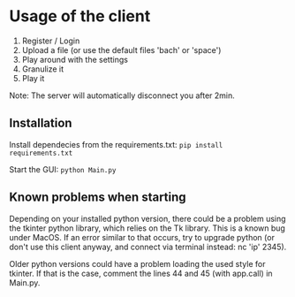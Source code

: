 # Usage of the client

1. Register / Login
2. Upload a file (or use the default files 'bach' or 'space')
3. Play around with the settings
4. Granulize it 
5. Play it

Note: The server will automatically disconnect you after 2min.

## Installation

Install dependecies from the requirements.txt:
`pip install requirements.txt`

Start the GUI:
`python Main.py`

## Known problems when starting
Depending on your installed python version, there could be a problem using the tkinter python library, which relies on the Tk library. This is a known bug under MacOS. If an error similar to that occurs, try to upgrade python (or don't use this client anyway, and connect via terminal instead: nc 'ip' 2345).

Older python versions could have a problem loading the used style for tkinter. If that is the case, comment the lines 44 and 45 (with app.call) in Main.py.